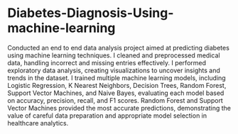 # Diabetes-Diagnosis-Using-machine-learning
Conducted an end to end data analysis project aimed at predicting diabetes using machine learning techniques. I cleaned and preprocessed medical data, handling incorrect and missing entries effectively. I performed exploratory data analysis, creating visualizations to uncover insights and trends in the dataset. I trained multiple machine learning models, including Logistic Regression, K Nearest Neighbors, Decision Trees, Random Forest, Support Vector Machines, and Naive Bayes, evaluating each model based on accuracy, precision, recall, and F1 scores. Random Forest and Support Vector Machines provided the most accurate predictions, demonstrating the value of careful data preparation and appropriate model selection in healthcare analytics.
